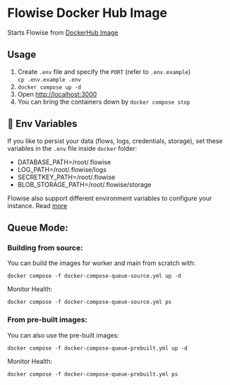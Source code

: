 # Flowise Docker Hub Image

Starts Flowise from [DockerHub Image](https://hub.docker.com/r/flowiseai/flowise)

## Usage

1. Create `.env` file and specify the `PORT` (refer to `.env.example`)<br> `cp .env.example .env`
2. `docker compose up -d`
3. Open [http://localhost:3000](http://localhost:3000)
4. You can bring the containers down by `docker compose stop`

## 🌱 Env Variables

If you like to persist your data (flows, logs, credentials, storage), set these variables in the `.env` file inside `docker` folder:

-   DATABASE_PATH=/root/.flowise
-   LOG_PATH=/root/.flowise/logs
-   SECRETKEY_PATH=/root/.flowise
-   BLOB_STORAGE_PATH=/root/.flowise/storage

Flowise also support different environment variables to configure your instance. Read [more](https://docs.flowiseai.com/configuration/environment-variables)

## Queue Mode:

### Building from source:

You can build the images for worker and main from scratch with:

```
docker compose -f docker-compose-queue-source.yml up -d
```

Monitor Health:

```
docker compose -f docker-compose-queue-source.yml ps
```

### From pre-built images:

You can also use the pre-built images:

```
docker compose -f docker-compose-queue-prebuilt.yml up -d
```

Monitor Health:

```
docker compose -f docker-compose-queue-prebuilt.yml ps
```
